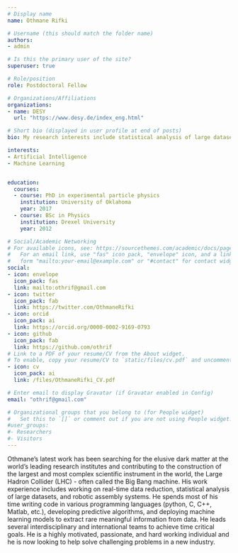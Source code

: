 ```yaml
---
# Display name
name: Othmane Rifki

# Username (this should match the folder name)
authors:
- admin

# Is this the primary user of the site?
superuser: true

# Role/position
role: Postdoctoral Fellow

# Organizations/Affiliations
organizations:
- name: DESY
  url: "https://www.desy.de/index_eng.html"

# Short bio (displayed in user profile at end of posts)
bio: My research interests include statistical analysis of large datasets, automated robot assembly systems, machine learning.

interests:
- Artificial Intelligence
- Machine Learning


education:
  courses:
  - course: PhD in experimental particle physics
    institution: University of Oklahoma
    year: 2017
  - course: BSc in Physics
    institution: Drexel University
    year: 2012

# Social/Academic Networking
# For available icons, see: https://sourcethemes.com/academic/docs/page-builder/#icons
#   For an email link, use "fas" icon pack, "envelope" icon, and a link in the
#   form "mailto:your-email@example.com" or "#contact" for contact widget.
social:
- icon: envelope
  icon_pack: fas
  link: mailto:othrif@gmail.com
- icon: twitter
  icon_pack: fab
  link: https://twitter.com/OthmaneRifki
- icon: orcid
  icon_pack: ai
  link: https://orcid.org/0000-0002-9169-0793
- icon: github
  icon_pack: fab
  link: https://github.com/othrif
# Link to a PDF of your resume/CV from the About widget.
# To enable, copy your resume/CV to `static/files/cv.pdf` and uncomment the lines below.
- icon: cv
  icon_pack: ai
  link: /files/OthmaneRifki_CV.pdf

# Enter email to display Gravatar (if Gravatar enabled in Config)
email: "othrif@gmail.com"

# Organizational groups that you belong to (for People widget)
#   Set this to `[]` or comment out if you are not using People widget.
#user_groups:
#- Researchers
#- Visitors
---
```


Othmane’s latest work has been searching for the elusive dark matter at the world’s leading research institutes and contributing to the construction of the largest and most complex scientific instrument in the world, the Large Hadron Collider (LHC) - often called the Big Bang machine. His work experience includes working on real-time data reduction, statistical analysis of large datasets, and robotic assembly systems. He spends most of his time writing code in various programming languages (python, C, C++, Matlab, etc.), developing predictive algorithms, and deploying machine learning models to extract rare meaningful information from data. He leads several interdisciplinary and international teams to achieve time critical goals. He is a highly motivated, passionate, and hard working individual and he is now looking to help solve challenging problems in a new industry.

